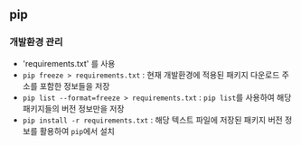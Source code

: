 ## pip

### 개발환경 관리

- 'requirements.txt' 를 사용
- `pip freeze > requirements.txt` : 현재 개발환경에 적용된 패키지 다운로드 주소를 포함한 정보들을 저장
- `pip list --format=freeze > requirements.txt` : `pip list`를 사용하여 해당 패키지들의 버전 정보만을 저장
- `pip install -r requirements.txt` : 해당 텍스트 파일에 저장된 패키지 버전 정보를 활용하여 `pip`에서 설치